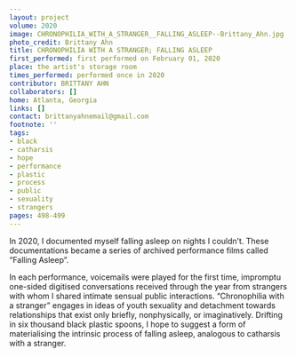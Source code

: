 ```yaml
---
layout: project
volume: 2020
image: CHRONOPHILIA_WITH_A_STRANGER__FALLING_ASLEEP--Brittany_Ahn.jpg
photo_credit: Brittany Ahn
title: CHRONOPHILIA WITH A STRANGER; FALLING ASLEEP
first_performed: first performed on February 01, 2020
place: the artist's storage room
times_performed: performed once in 2020
contributor: BRITTANY AHN
collaborators: []
home: Atlanta, Georgia
links: []
contact: brittanyahnemail@gmail.com
footnote: ''
tags:
- black
- catharsis
- hope
- performance
- plastic
- process
- public
- sexuality
- strangers
pages: 498-499
---
```



In 2020, I documented myself falling asleep on nights I couldn’t. These documentations became a series of archived performance films called “Falling Asleep”.

In each performance, voicemails were played for the first time, impromptu one-sided digitised conversations received through the year from strangers with whom I shared intimate sensual public interactions. “Chronophilia with a stranger” engages in ideas of youth sexuality and detachment towards relationships that exist only briefly, nonphysically, or imaginatively. Drifting in six thousand black plastic spoons, I hope to suggest a form of materialising the intrinsic process of falling asleep, analogous to catharsis with a stranger.
